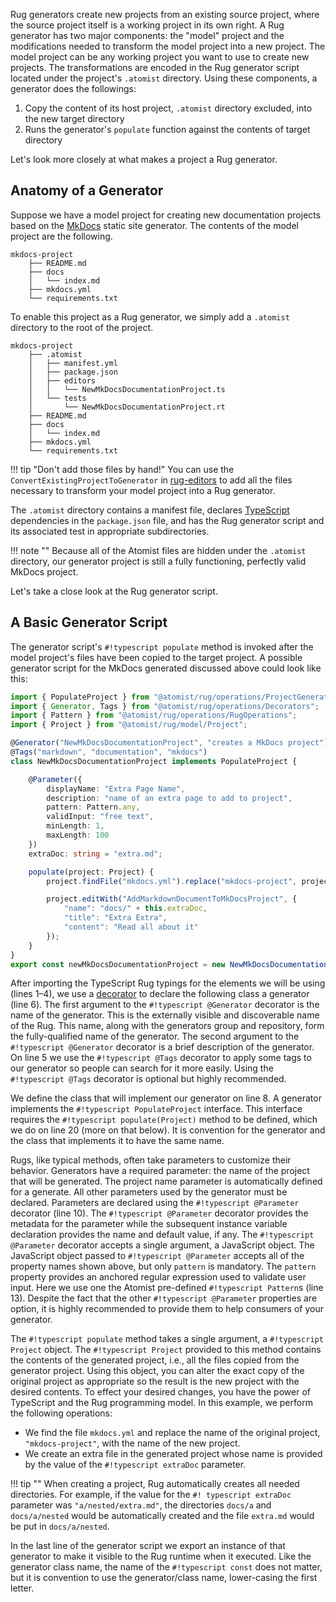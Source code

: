 Rug generators create new projects from an existing source project,
where the source project itself is a working project in its own right.
A Rug generator has two major components: the "model" project and the
modifications needed to transform the model project into a new
project.  The model project can be any working project you want to use
to create new projects.  The transformations are encoded in the Rug
generator script located under the project's `.atomist` directory.
Using these components, a generator does the followings:

1.  Copy the content of its host project, `.atomist` directory
    excluded, into the new target directory
2.  Runs the generator's `populate` function against the contents of
    target directory

Let's look more closely at what makes a project a Rug generator.

## Anatomy of a Generator

Suppose we have a model project for creating new documentation
projects based on the [MkDocs][mkdocs] static site generator.  The
contents of the model project are the following.

[mkdocs]: http://www.mkdocs.org/

```console
mkdocs-project
    ├── README.md
    ├── docs
    │   └── index.md
    ├── mkdocs.yml
    └── requirements.txt
```

To enable this project as a Rug generator, we simply add a `.atomist`
directory to the root of the project.

```console
mkdocs-project
    ├── .atomist
    │   ├── manifest.yml
    │   ├── package.json
    │   ├── editors
    │   │   └── NewMkDocsDocumentationProject.ts
    │   └── tests
    │       └── NewMkDocsDocumentationProject.rt
    ├── README.md
    ├── docs
    │   └── index.md
    ├── mkdocs.yml
    └── requirements.txt
```

!!! tip "Don't add those files by hand!"
    You can use the `ConvertExistingProjectToGenerator`
    in [rug-editors][convert] to add all the files necessary to
    transform your model project into a Rug generator.

[convert]: https://github.com/atomist-rugs/rug-editors#convertexistingprojecttogenerator

The `.atomist` directory contains a manifest file,
declares [TypeScript][ts] dependencies in the `package.json` file, and
has the Rug generator script and its associated test in appropriate
subdirectories.

[ts]: https://www.typescriptlang.org/

!!! note ""
    Because all of the Atomist files are hidden under the `.atomist`
    directory, our generator project is still a fully functioning,
    perfectly valid MkDocs project.

Let's take a close look at the Rug generator script.

## A Basic Generator Script

The generator script's `#!typescript populate` method is invoked after
the model project's files have been copied to the target project.  A
possible generator script for the MkDocs generated discussed above
could look like this:

```typescript linenums="1"
import { PopulateProject } from "@atomist/rug/operations/ProjectGenerator";
import { Generator, Tags } from "@atomist/rug/operations/Decorators";
import { Pattern } from "@atomist/rug/operations/RugOperations";
import { Project } from "@atomist/rug/model/Project";

@Generator("NewMkDocsDocumentationProject", "creates a MkDocs project")
@Tags("markdown", "documentation", "mkdocs")
class NewMkDocsDocumentationProject implements PopulateProject {

    @Parameter({
        displayName: "Extra Page Name",
        description: "name of an extra page to add to project",
        pattern: Pattern.any,
        validInput: "free text",
        minLength: 1,
        maxLength: 100
    })
    extraDoc: string = "extra.md";

    populate(project: Project) {
        project.findFile("mkdocs.yml").replace("mkdocs-project", project.name());

        project.editWith("AddMarkdownDocumentToMkDocsProject", {
            "name": "docs/" + this.extraDoc,
            "title": "Extra Extra",
            "content": "Read all about it"
        });
    }
}
export const newMkDocsDocumentationProject = new NewMkDocsDocumentationProject();
```

After importing the TypeScript Rug typings for the elements we will be
using (lines 1&ndash;4), we use a [decorator][] to declare the
following class a generator (line 6).  The first argument to the
`#!typescript @Generator` decorator is the name of the generator.
This is the externally visible and discoverable name of the Rug.  This
name, along with the generators group and repository, form the
fully-qualified name of the generator.  The second argument to the
`#!typescript @Generator` decorator is a brief description of the
generator.  On line 5 we use the `#!typescript @Tags` decorator to
apply some tags to our generator so people can search for it more
easily.  Using the `#!typescript @Tags` decorator is optional but
highly recommended.

[decorator]: https://www.typescriptlang.org/docs/handbook/decorators.html

We define the class that will implement our generator on line 8.  A
generator implements the `#!typescript PopulateProject` interface.
This interface requires the `#!typescript populate(Project)` method to
be defined, which we do on line 20 (more on that below).  It is
convention for the generator and the class that implements it to have
the same name.

Rugs, like typical methods, often take parameters to customize their
behavior.  Generators have a required parameter: the name of the
project that will be generated.  The project name parameter is
automatically defined for a generate.  All other parameters used by
the generator must be declared.  Parameters are declared using the
`#!typescript @Parameter` decorator (line 10).  The `#!typescript
@Parameter` decorator provides the metadata for the parameter while
the subsequent instance variable declaration provides the name and
default value, if any.  The `#!typescript @Parameter` decorator
accepts a single argument, a JavaScript object.  The JavaScript object
passed to `#!typescript @Parameter` accepts all of the property names
shown above, but only `pattern` is mandatory.  The `pattern` property
provides an anchored regular expression used to validate user input.
Here we use one the Atomist pre-defined `#!typescript Pattern`s (line
13).  Despite the fact that the other `#!typescript @Parameter`
properties are option, it is highly recommended to provide them to
help consumers of your generator.

The `#!typescript populate` method takes a single argument, a
`#!typescript Project` object.  The `#!typescript Project` provided to
this method contains the contents of the generated project, i.e., all
the files copied from the generator project.  Using this object, you
can alter the exact copy of the original project as appropriate so the
result is the new project with the desired contents.  To effect your
desired changes, you have the power of TypeScript and the Rug
programming model.  In this example, we perform the following
operations:

*   We find the file `mkdocs.yml` and replace the name of the original
    project, `"mkdocs-project"`, with the name of the new project.
*   We create an extra file in the generated project whose name is
    provided by the value of the `#!typescript extraDoc` parameter.

!!! tip ""
    When creating a project, Rug automatically creates all needed
    directories.  For example, if the value for the `#! typescript
    extraDoc` parameter was `"a/nested/extra.md"`, the directories
    `docs/a` and `docs/a/nested` would be automatically created and
    the file `extra.md` would be put in `docs/a/nested`.

In the last line of the generator script we export an instance of that
generator to make it visible to the Rug runtime when it executed.
Like the generator class name, the name of the `#!typescript const`
does not matter, but it is convention to use the generator/class name,
lower-casing the first letter.
